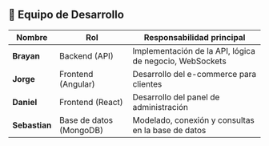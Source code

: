 ## 👥 Equipo de Desarrollo

| Nombre        | Rol                     | Responsabilidad principal                               |
| ------------- | ----------------------- | ------------------------------------------------------- |
| **Brayan**    | Backend (API)           | Implementación de la API, lógica de negocio, WebSockets |
| **Jorge**     | Frontend (Angular)      | Desarrollo del e-commerce para clientes                 |
| **Daniel**    | Frontend (React)        | Desarrollo del panel de administración                  |
| **Sebastian** | Base de datos (MongoDB) | Modelado, conexión y consultas en la base de datos      |
